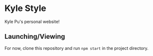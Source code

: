 # Kyle Style

Kyle Pu's personal website!

## Launching/Viewing

For now, clone this repository and run `npm start` in the project directory.
